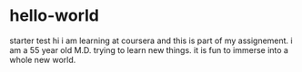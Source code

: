 # hello-world
starter test
hi i am learning at coursera and this is part of my assignement. i am a 55 year old M.D. trying to learn new things. 
it is fun to immerse into a whole new world.
